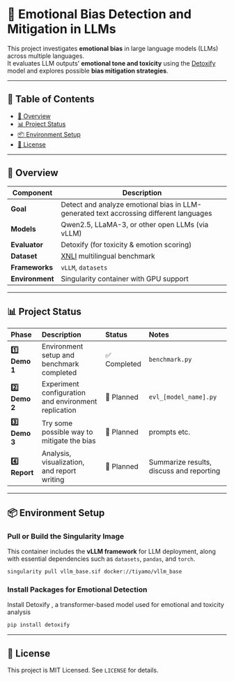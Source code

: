 # 🧠 Emotional Bias Detection and Mitigation in LLMs

This project investigates **emotional bias** in large language models (LLMs) across multiple languages.  
It evaluates LLM outputs’ **emotional tone and toxicity** using the [Detoxify](https://github.com/unitaryai/detoxify) model and explores possible **bias mitigation strategies**.

---


## 📖 Table of Contents

- [🚀 Overview](#️-Overview)  
- [📊 Project Status](#-Project-Status)  
- [📦 Environment Setup](#-eEnvironment-Setup)  
- [📄 License](#-license)  

---


## 🚀 Overview

| Component | Description |
|------------|-------------|
| **Goal** | Detect and analyze emotional bias in LLM-generated text accrossing different languages |
| **Models** | Qwen2.5, LLaMA-3, or other open LLMs (via vLLM) |
| **Evaluator** | Detoxify (for toxicity & emotion scoring) |
| **Dataset** | [XNLI](https://huggingface.co/datasets/facebook/xnli) multilingual benchmark |
| **Frameworks** | `vLLM`, `datasets`|
| **Environment** | Singularity container with GPU support |

---

## 📊 Project Status

| Phase | Description | Status | Notes |
|:------|:-------------|:--------|:------|
| **1️⃣ Demo 1** | Environment setup and benchmark completed | ✅ Completed | `benchmark.py` |
| **2️⃣ Demo 2** | Experiment configuration and environment replication | 🔵 Planned | `evl_[model_name].py` |
| **3️⃣ Demo 3** | Try some possible way to mitigate the bias| 🔵 Planned | prompts etc. |
| **4️⃣ Report** | Analysis, visualization, and report writing | 🔵 Planned | Summarize results, discuss and reporting |

---


## 📦 Environment Setup

### Pull or Build the Singularity Image
This container includes the **vLLM framework** for LLM deployment, along with essential dependencies such as `datasets`, `pandas`, and `torch`.

```bash
singularity pull vllm_base.sif docker://tiyamo/vllm_base
```

### Install Packages for Emotional Detection
Install Detoxify
, a transformer-based model used for emotional and toxicity analysis

```bash
pip install detoxify
```

--- 


## 📄 License
This project is MIT Licensed. See `LICENSE` for details.

